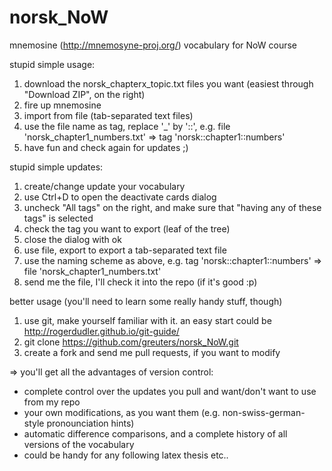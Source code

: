 norsk_NoW
=========

mnemosine (http://mnemosyne-proj.org/) vocabulary for NoW course

stupid simple usage:

1. download the norsk_chapterx_topic.txt files you want (easiest through "Download ZIP", on the right)
2. fire up mnemosine
3. import from file (tab-separated text files)
4. use the file name as tag, replace '_' by '::', e.g.
   file 'norsk_chapter1_numbers.txt' => tag 'norsk::chapter1::numbers'
5. have fun and check again for updates ;)

stupid simple updates:

1. create/change update your vocabulary
2. use Ctrl+D to open the deactivate cards dialog
3. uncheck "All tags" on the right, and make sure that "having any of these tags" is selected
4. check the tag you want to export (leaf of the tree)
5. close the dialog with ok
6. use file, export to export a tab-separated text file
7. use the naming scheme as above, e.g.
   tag 'norsk::chapter1::numbers' => file 'norsk_chapter1_numbers.txt'
8. send me the file, I'll check it into the repo (if it's good :p)

better usage (you'll need to learn some really handy stuff, though)

1. use git, make yourself familiar with it. an easy start could be http://rogerdudler.github.io/git-guide/
2. git clone https://github.com/greuters/norsk_NoW.git
3. create a fork and send me pull requests, if you want to modify

=> you'll get all the advantages of version control:

- complete control over the updates you pull and want/don't want to use from my repo
- your own modifications, as you want them (e.g. non-swiss-german-style pronounciation hints)
- automatic difference comparisons, and a complete history of all versions of the vocabulary
- could be handy for any following latex thesis etc..

